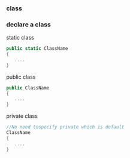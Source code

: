 ### class

### declare a class
static class
```cs
public static ClassName 
{
   ....
}
```
public class
```cs
public ClassName 
{
   ....
}
```
private class
```cs
//No need tospecify private which is default 
ClassName 
{
   ....
}
```
